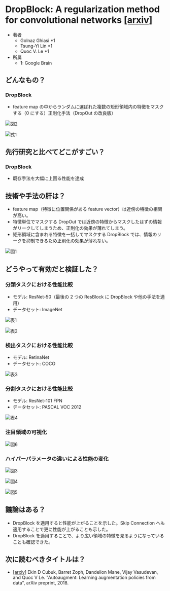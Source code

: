 # DropBlock: A regularization method for convolutional networks [\[arxiv\]](https://arxiv.org/abs/1810.128901)

- 著者
    - Golnaz Ghiasi *1
    - Tsung-Yi Lin *1
    - Quoc V. Le *1
- 所属
    - 1: Google Brain


## どんなもの？
### DropBlock
- feature map の中からランダムに選ばれた複数の矩形領域内の特徴をマスクする（0 にする）正則化手法（DropOut の改良版）

![図2](fig_2.png)

![式1](eq_1.png)


## 先行研究と比べてどこがすごい？
### DropBlock
- 既存手法を大幅に上回る性能を達成


## 技術や手法の肝は？
- feature map（特徴に位置関係がある feature vector）は近傍の特徴の相関が高い。
- 特徴単位でマスクする DropOut では近傍の特徴からマスクしたはずの情報がリークしてしまうため、正則化の効果が薄れてしまう。
- 矩形領域に含まれる特徴を一括してマスクする DropBlock では、情報のリークを抑制できるため正則化の効果が薄れない。

![図1](fig_1.png)


## どうやって有効だと検証した？

### 分類タスクにおける性能比較
- モデル: ResNet-50（最後の 2 つの ResBlock に DropBlock や他の手法を適用）
- データセット: ImageNet

![表1](tab_1.png)

![表2](tab_2.png)

### 検出タスクにおける性能比較
- モデル: RetinaNet
- データセット: COCO

![表3](tab_3.png)

### 分割タスクにおける性能比較
- モデル: ResNet-101 FPN
- データセット: PASCAL VOC 2012

![表4](tab_4.png)

### 注目領域の可視化
![図6](fig_6.png)


### ハイパーパラメータの違いによる性能の変化
![図3](fig_3.png)

![図4](fig_4.png)

![図5](fig_5.png)


## 議論はある？
- DropBlock を適用すると性能が上がることを示した。Skip Connection へも適用することで更に性能が上がることも示した。
- DropBlock を適用することで、より広い領域の特徴を見るようになっていることも確認できた。


## 次に読むべきタイトルは？
- [\[arxiv\]](https://arxiv.org/abs/1805.09501) Ekin D Cubuk, Barret Zoph, Dandelion Mane, Vijay Vasudevan, and Quoc V Le. "Autoaugment: Learning augmentation policies from data", arXiv preprint, 2018.
